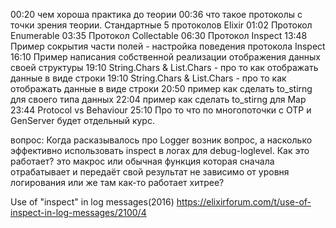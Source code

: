 00:20 чем хороша практика до теории
00:36 что такое протоколы с точки зрения теории. Стандартные 5 протоколов Elixir
01:02 Протокол Enumerable
03:35 Протокол Collectable
06:30 Протокол Inspect
13:48 Пример сокрытия части полей - настройка поведения протокола Inspect
16:10 Пример написания собственной реализации отображения данных своей структуры
19:10 String.Chars & List.Chars - про то как отображать данные в виде строки
19:10 String.Chars & List.Chars - про то как отображать данные в виде строки
20:50 пример как сделать to_stirng для своего типа данных
22:04 пример как сделать to_stirng для Map
23:44 Protocol vs Behaviour
25:10 Про то что по многопоточки с OTP и GenServer будет отдельный курс.

вопрос:
Когда расказывалось про Logger возник вопрос, а насколько эффективно использовать
inspect в логах для debug-loglevel. Как это работает? это макрос или обычная
функция которая сначала отрабатывает и передаёт свой результат не зависимо от
уровня логирования или же там как-то работает хитрее?


Use of "inspect" in log messages(2016)
https://elixirforum.com/t/use-of-inspect-in-log-messages/2100/4
